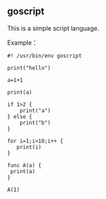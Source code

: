 goscript
------------------------------------------

This is a simple script language.

Example：

~~~
#! /usr/bin/env goscript

print("hello")

a=1+1

print(a)

if 1>2 {
    print("a")
} else {
    print("b")
}

for i=1;i<10;i++ {
   print(i)
}

func A(a) {
 print(a)
}

A(1)
~~~

